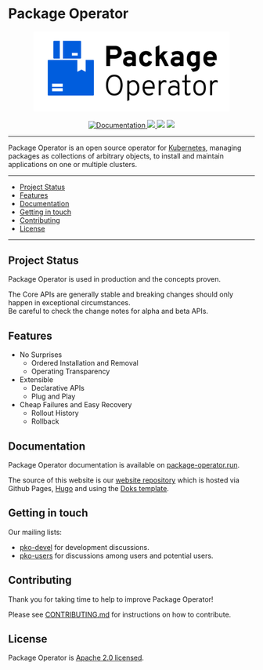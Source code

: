 # Package Operator

<p align="center">
	<img src="docs/logos/package-operator-github.png" width=400px>
</p>

<p align="center">
	<a href="https://package-operator.run">
		<img src="https://img.shields.io/badge/docs-package--operator.run-blue?style=flat-square" alt="Documentation"/>
	</a>
	<a href="https://pkg.go.dev/package-operator.run/apis">
		<img src="https://pkg.go.dev/badge/package-operator.run/apis" />
	</a>
	<img src="https://img.shields.io/github/license/package-operator/package-operator?style=flat-square"/>
	<img src="https://img.shields.io/github/go-mod/go-version/package-operator/package-operator?style=flat-square"/>
</p>

---

Package Operator is an open source operator for [Kubernetes](https://kubernetes.io/), managing packages as collections of arbitrary objects, to install and maintain applications on one or multiple clusters.

---

- [Project Status](#project-status)
- [Features](#features)
- [Documentation](#documentation)
- [Getting in touch](#getting-in-touch)
- [Contributing](#contributing)
- [License](#license)

---

## Project Status

Package Operator is used in production and the concepts proven.

The Core APIs are generally stable and breaking changes should only happen in exceptional circumstances.\
Be careful to check the change notes for alpha and beta APIs.

## Features

- No Surprises
	- Ordered Installation and Removal
	- Operating Transparency
- Extensible
	- Declarative APIs
	- Plug and Play
- Cheap Failures and Easy Recovery
	- Rollout History
	- Rollback

## Documentation

Package Operator documentation is available on [package-operator.run](https://package-operator.run).

The source of this website is our [website repository](https://github.com/package-operator/package-operator.github.io) which is hosted via Github Pages, [Hugo](https://gohugo.io/) and using the [Doks template](https://getdoks.org/).

## Getting in touch

Our mailing lists:
- [pko-devel](https://groups.google.com/g/pko-devel) for development discussions.
- [pko-users](https://groups.google.com/g/pko-users) for discussions among users and potential users.

## Contributing

Thank you for taking time to help to improve Package Operator!

Please see [CONTRIBUTING.md](CONTRIBUTING.md) for instructions on how to contribute.

## License

Package Operator is [Apache 2.0 licensed](./LICENSE).
